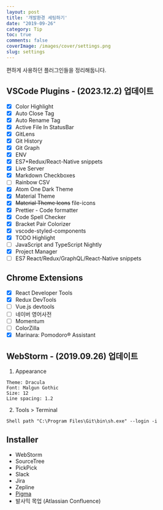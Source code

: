 ```yaml
---
layout: post
title: '개발환경 세팅하기'
date: "2019-09-26"
category: Tip
toc: true
comments: false
coverImage: /images/cover/settings.png
slug: settings
---
```


편하게 사용하던 플러그인들을 정리해둡니다.

## VSCode Plugins - (2023.12.2) 업데이트

- [x] Color Highlight
- [x] Auto Close Tag
- [x] Auto Rename Tag
- [x] Active File In StatusBar
- [x] GitLens 
- [x] Git History
- [x] Git Graph
- [x] ENV
- [x] ES7+Redux/React-Native snippets
- [x] Live Server
- [x] Markdown Checkboxes
- [ ] Rainbow CSV
- [x] Atom One Dark Theme
- [x] Material Theme
- [x] ~~Material Theme Icons~~ file-icons
- [x] Prettier - Code formatter
- [x] Code Spell Checker
- [x] Bracket Pair Colorizer
- [x] vscode-styled-components
- [x] TODO Highlight
- [ ] JavaScript and TypeScript Nightly
- [x] Project Manager
- [ ] ES7 React/Redux/GraphQL/React-Native snippets

## Chrome Extensions

- [x] React Developer Tools
- [x] Redux DevTools
- [ ] Vue.js devtools
- [ ] 네이버 영어사전
- [ ] Momentum
- [ ] ColorZilla
- [x] Marinara: Pomodoro® Assistant

## WebStorm - (2019.09.26) 업데이트

1. Appearance

```
Theme: Dracula
Font: Malgun Gothic
Size: 12
Line spacing: 1.2
```

2. Tools > Terminal

```
Shell path "C:\Program Files\Git\bin\sh.exe" --login -i
```

## Installer

- WebStorm
- SourceTree
- PickPick
- Slack
- Jira
- Zepline
- [Pigma](https://www.figma.com)
- 발사믹 목업 (Atlassian Confluence)

